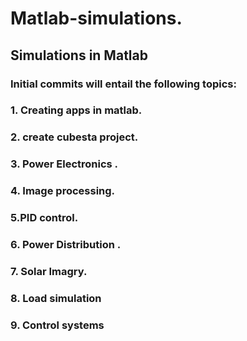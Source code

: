 # Matlab-simulations.
## Simulations in Matlab
### Initial commits  will entail the following topics: 
### 1. Creating apps in matlab.
### 2. create  cubesta project.
### 3. Power Electronics .
### 4. Image processing.
### 5.PID control.
### 6. Power Distribution .
### 7. Solar Imagry.
### 8. Load simulation 
### 9. Control systems 

